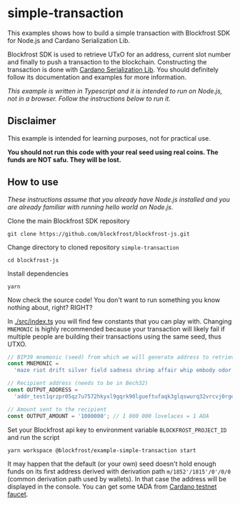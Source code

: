 # simple-transaction

This examples shows how to build a simple transaction with Blockfrost SDK for Node.js and Cardano Serialization Lib.

Blockfrost SDK is used to retrieve UTxO for an address, current slot number and finally to push a transaction to the blockchain.
Constructing the transaction is done with [Cardano Serialization Lib](https://github.com/Emurgo/cardano-serialization-lib).
You should definitely follow its documentation and examples for more information.

_This example is written in Typescript and it is intended to run on Node.js, not in a browser. Follow the instructions below to run it._

## Disclaimer

This example is intended for learning purposes, not for practical use.

**You should not run this code with your real seed using real coins. The funds are NOT safu. They will be lost.**

## How to use

_These instructions assume that you already have Node.js installed and you are already familiar with running hello world on Node.js._

Clone the main Blockfrost SDK repository

```
git clone https://github.com/blockfrost/blockfrost-js.git
```

Change directory to cloned repository `simple-transaction`

```
cd blockfrost-js
```

Install dependencies

```
yarn
```

Now check the source code! You don't want to run something you know nothing about, right? RIGHT?

In [./src/index.ts](https://github.com/blockfrost/blockfrost-js/blob/master/examples/simple-transaction/index.ts) you will find few constants that you can play with. Changing `MNEMONIC` is highly recommended because your transaction will likely fail if multiple people are building their transactions using the same seed, thus UTXO.

```js
// BIP39 mnemonic (seed) from which we will generate address to retrieve utxo from and private key used for signing the transaction
const MNEMONIC =
  'maze riot drift silver field sadness shrimp affair whip embody odor damp';

// Recipient address (needs to be in Bech32)
const OUTPUT_ADDRESS =
  'addr_test1qrzpr05qz7u7572hkyxl9gqrk90lgueftufaqk3glqswurq32vrcvj0rgef6s487ruu47me8uzp7cjvuuk2xsg4mtvsq50gf90';

// Amount sent to the recipient
const OUTPUT_AMOUNT = '1000000'; // 1 000 000 lovelaces = 1 ADA
```

Set your Blockfrost api key to environment variable `BLOCKFROST_PROJECT_ID` and run the script

```
yarn workspace @blockfrost/example-simple-transaction start
```

It may happen that the default (or your own) seed doesn't hold enough funds on its first address derived with derivation path `m/1852'/1815'/0'/0/0` (common derivation path used by wallets). In that case the address will be displayed in the console. You can get some tADA from [Cardano testnet faucet](https://testnets.cardano.org/en/testnets/cardano/tools/faucet/).

